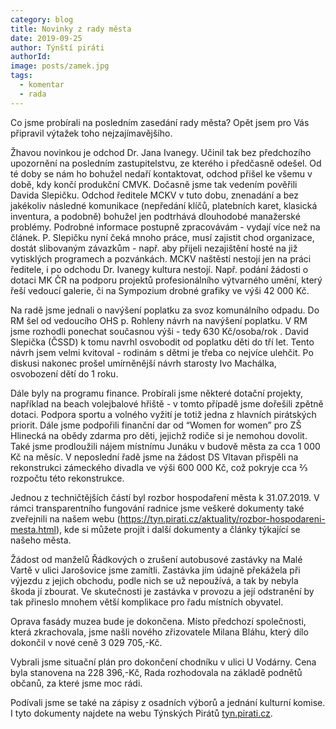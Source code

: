 ```yaml
---
category: blog
title: Novinky z rady města
date: 2019-09-25
author: Týnští piráti
authorId:
image: posts/zamek.jpg
tags: 
  - komentar
  - rada
---
```


Co jsme probírali na posledním zasedání rady města?  Opět jsem pro Vás připravil výtažek toho nejzajímavějšího.

Žhavou novinkou je odchod Dr. Jana Ivanegy. Učinil tak bez předchozího upozornění na posledním zastupitelstvu, ze kterého i předčasně odešel.
Od té doby se nám ho bohužel nedaří kontaktovat, odchod přišel ke všemu v době, kdy končí produkční CMVK.
Dočasně jsme tak vedením pověřili Davida Slepičku. Odchod ředitele MCKV v tuto dobu, znenadání a bez jakékoliv následné komunikace (nepředání klíčů, platebních karet, klasická inventura, a podobně) bohužel jen podtrhává dlouhodobé manažerské problémy. Podrobné informace postupně zpracovávám - vydají více než na článek. P. Slepičku nyní čeká mnoho práce, musí zajistit chod organizace, dostát slibovaným závazkům - např. aby přijeli nezajištění hosté na již vytisklých programech a pozvánkách.
MCKV naštěstí nestojí jen na práci ředitele, i po odchodu Dr. Ivanegy kultura nestojí. Např. podání žádosti o dotaci MK ČR na podporu projektů profesionálního výtvarného umění, který řeší vedoucí galerie, či na Sympozium drobné grafiky ve výši 42 000 Kč.

Na radě jsme jednali o navýšení poplatku za svoz komunálního odpadu. Do RM šel od vedoucího OHS p. Rohleny návrh na navýšení poplatku.
V RM jsme rozhodli ponechat současnou výši - tedy 630 Kč/osoba/rok . David Slepička (ČSSD) k tomu navrhl osvobodit od poplatku děti do tří let. Tento návrh jsem velmi kvitoval - rodinám s dětmi je třeba co nejvíce ulehčit. Po diskusi nakonec prošel umírněnější návrh starosty Ivo Machálka, osvobození dětí do 1 roku.

Dále byly na programu finance. Probírali jsme některé dotační projekty, například na beach volejbalové hřiště - v tomto případě jsme dořešili zpětně dotaci. Podpora sportu a volného vyžití je totiž jedna z hlavních pirátských priorit. Dále jsme podpořili finanční dar od “Women for women” pro ZŠ Hlinecká na obědy zdarma pro děti, jejichž rodiče si je nemohou dovolit. Také jsme prodloužili nájem místnímu Junáku v budově města za cca 1 000 Kč na měsíc.
V neposlední řadě jsme na žádost DS Vltavan přispěli na rekonstrukci zámeckého divadla ve výši 600 000 Kč, což pokryje cca ⅔ rozpočtu této rekonstrukce.

Jednou z techničtějších částí byl rozbor hospodaření města k 31.07.2019. V rámci transparentního fungování radnice jsme veškeré dokumenty také zveřejnili na našem
webu (https://tyn.pirati.cz/aktuality/rozbor-hospodareni-mesta.html), kde si můžete projít i další dokumenty a články týkající se našeho města.

Žádost od manželů Řádkových o zrušení autobusové zastávky na Malé Vartě v ulici Jarošovice jsme zamítli.
Zastávka jím údajně překážela při výjezdu z jejich obchodu, podle nich se už nepoužívá, a tak by nebyla škoda jí zbourat.
Ve skutečnosti je zastávka v provozu a její odstranění by tak přineslo mnohem větší komplikace pro řadu místních obyvatel.

Oprava fasády muzea bude je dokončena. Místo předchozí společnosti, která zkrachovala, jsme našli nového zřizovatele Milana Bláhu, který dílo dokončil v nové ceně 3 029 705,-Kč.

Vybrali jsme situační plán pro dokončení chodníku v ulici U Vodárny. Cena byla stanovena na 228 396,-Kč, Rada rozhodovala na základě podnětů občanů, za které jsme moc rádi.

Podívali jsme se také na zápisy z osadních výborů a jednání kulturní komise. I tyto dokumenty najdete na webu Týnských Pirátů [tyn.pirati.cz](https://tyn.pirati.cz/).
